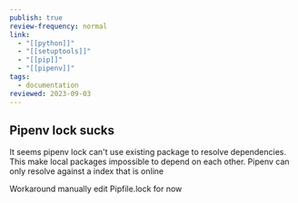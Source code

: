 ```yaml
---
publish: true
review-frequency: normal
link:
  - "[[python]]"
  - "[[setuptools]]"
  - "[[pip]]"
  - "[[pipenv]]"
tags:
  - documentation
reviewed: 2023-09-03
---
```

## Pipenv lock sucks
It seems pipenv lock can't use existing package to resolve dependencies. This make local packages impossible to depend on each other. Pipenv can only resolve against a index that is online

Workaround manually edit Pipfile.lock for now